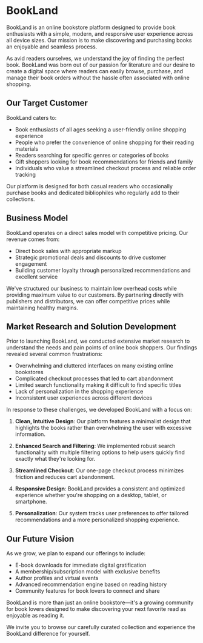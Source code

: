 # BookLand

BookLand is an online bookstore platform designed to provide book enthusiasts with a simple, modern, and responsive user experience across all device sizes. Our mission is to make discovering and purchasing books an enjoyable and seamless process.

As avid readers ourselves, we understand the joy of finding the perfect book. BookLand was born out of our passion for literature and our desire to create a digital space where readers can easily browse, purchase, and manage their book orders without the hassle often associated with online shopping.

## Our Target Customer

BookLand caters to:

- Book enthusiasts of all ages seeking a user-friendly online shopping experience
- People who prefer the convenience of online shopping for their reading materials
- Readers searching for specific genres or categories of books
- Gift shoppers looking for book recommendations for friends and family
- Individuals who value a streamlined checkout process and reliable order tracking

Our platform is designed for both casual readers who occasionally purchase books and dedicated bibliophiles who regularly add to their collections.

## Business Model

BookLand operates on a direct sales model with competitive pricing. Our revenue comes from:

- Direct book sales with appropriate markup
- Strategic promotional deals and discounts to drive customer engagement
- Building customer loyalty through personalized recommendations and excellent service

We've structured our business to maintain low overhead costs while providing maximum value to our customers. By partnering directly with publishers and distributors, we can offer competitive prices while maintaining healthy margins.

## Market Research and Solution Development

Prior to launching BookLand, we conducted extensive market research to understand the needs and pain points of online book shoppers. Our findings revealed several common frustrations:

- Overwhelming and cluttered interfaces on many existing online bookstores
- Complicated checkout processes that led to cart abandonment
- Limited search functionality making it difficult to find specific titles
- Lack of personalization in the shopping experience
- Inconsistent user experiences across different devices

In response to these challenges, we developed BookLand with a focus on:

1. **Clean, Intuitive Design**: Our platform features a minimalist design that highlights the books rather than overwhelming the user with excessive information.

2. **Enhanced Search and Filtering**: We implemented robust search functionality with multiple filtering options to help users quickly find exactly what they're looking for.

3. **Streamlined Checkout**: Our one-page checkout process minimizes friction and reduces cart abandonment.

4. **Responsive Design**: BookLand provides a consistent and optimized experience whether you're shopping on a desktop, tablet, or smartphone.

5. **Personalization**: Our system tracks user preferences to offer tailored recommendations and a more personalized shopping experience.

## Our Future Vision

As we grow, we plan to expand our offerings to include:

- E-book downloads for immediate digital gratification
- A membership/subscription model with exclusive benefits
- Author profiles and virtual events
- Advanced recommendation engine based on reading history
- Community features for book lovers to connect and share

BookLand is more than just an online bookstore—it's a growing community for book lovers designed to make discovering your next favorite read as enjoyable as reading it.

We invite you to browse our carefully curated collection and experience the BookLand difference for yourself.
